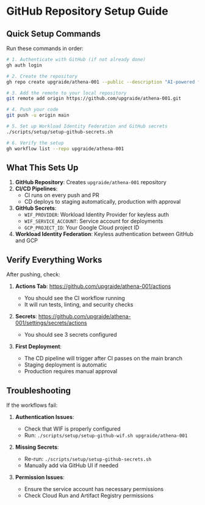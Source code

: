 # GitHub Repository Setup Guide

## Quick Setup Commands

Run these commands in order:

```bash
# 1. Authenticate with GitHub (if not already done)
gh auth login

# 2. Create the repository
gh repo create upgraide/athena-001 --public --description "AI-powered finance automation platform"

# 3. Add the remote to your local repository
git remote add origin https://github.com/upgraide/athena-001.git

# 4. Push your code
git push -u origin main

# 5. Set up Workload Identity Federation and GitHub secrets
./scripts/setup/setup-github-secrets.sh

# 6. Verify the setup
gh workflow list --repo upgraide/athena-001
```

## What This Sets Up

1. **GitHub Repository**: Creates `upgraide/athena-001` repository
2. **CI/CD Pipelines**: 
   - CI runs on every push and PR
   - CD deploys to staging automatically, production with approval
3. **GitHub Secrets**:
   - `WIF_PROVIDER`: Workload Identity Provider for keyless auth
   - `WIF_SERVICE_ACCOUNT`: Service account for deployments
   - `GCP_PROJECT_ID`: Your Google Cloud project ID
4. **Workload Identity Federation**: Keyless authentication between GitHub and GCP

## Verify Everything Works

After pushing, check:

1. **Actions Tab**: https://github.com/upgraide/athena-001/actions
   - You should see the CI workflow running
   - It will run tests, linting, and security checks

2. **Secrets**: https://github.com/upgraide/athena-001/settings/secrets/actions
   - You should see 3 secrets configured

3. **First Deployment**:
   - The CD pipeline will trigger after CI passes on the main branch
   - Staging deployment is automatic
   - Production requires manual approval

## Troubleshooting

If the workflows fail:

1. **Authentication Issues**: 
   - Check that WIF is properly configured
   - Run: `./scripts/setup/setup-github-wif.sh upgraide/athena-001`

2. **Missing Secrets**:
   - Re-run: `./scripts/setup/setup-github-secrets.sh`
   - Manually add via GitHub UI if needed

3. **Permission Issues**:
   - Ensure the service account has necessary permissions
   - Check Cloud Run and Artifact Registry permissions